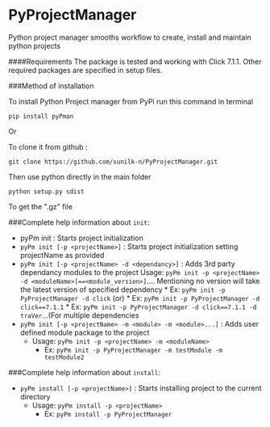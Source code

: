# PyProjectManager
Python project manager smooths workflow to create, install and maintain python projects

####Requirements
The package is tested and working with Click 7.1.1. Other required packages are specified in setup files.

###Method of installation

To install Python Project manager from PyPi run this command in terminal

```
pip install pyPman
```

Or

To clone it from github : 

```
git clone https://github.com/sunilk-n/PyProjectManager.git
```
Then use python directly in the main folder
```
python setup.py sdist
```
To get the ".gz" file

###Complete help information about `init`:

* pyPm init : Starts project initialization
* `pyPm init [-p <projectName>]` : Starts project initialization setting projectName as provided
* `pyPm init [-p <projectName> -d <dependancy>]` : Adds 3rd party dependancy modules to the project
        Usage: `pyPm init -p <projectName> -d <moduleName>[==<module_version>]`....
                Mentioning no version will take the latest version of specified dependency
            * Ex: `pyPm init -p PyProjectManager -d click` (or)
            * Ex: `pyPm init -p PyProjectManager -d click==7.1.1`
            * Ex: `pyPm init -p PyProjectManager -d click==7.1.1 -d traVer`...(For multiple dependencies
* `pyPm init [-p <projectName> -m <module> -m <module>...]` : Adds user defined module package to the project
    - Usage: `pyPm init -p <projectName> -m <moduleName>`
        * Ex: `pyPm init -p PyProjectManager -m testModule -m testModule2`


###Complete help information about `install`:
* `pyPm install [-p <projectName>]` : Starts installing project to the current directory
    - Usage: `pyPm install -p <projectName>`
        * Ex: `pyPm install -p PyProjectManager`